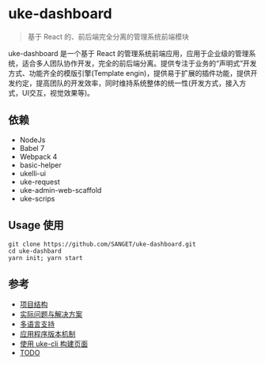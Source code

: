 # uke-dashboard

> 基于 React 的、前后端完全分离的管理系统前端模块

uke-dashboard 是一个基于 React 的管理系统前端应用，应用于企业级的管理系统，适合多人团队协作开发，完全的前后端分离。提供专注于业务的“声明式”开发方式、功能齐全的模版引擎(Template engin)，提供易于扩展的插件功能，提供开发约定，提高团队的开发效率，同时维持系统整体的统一性(开发方式，接入方式，UI交互，视觉效果等)。

## 依赖

- NodeJs
- Babel 7
- Webpack 4
- basic-helper
- ukelli-ui
- uke-request
- uke-admin-web-scaffold
- uke-scrips

## Usage 使用

```shell
git clone https://github.com/SANGET/uke-dashboard.git
cd uke-dashbard
yarn init; yarn start
```

## 参考

- [项目结构](./docs/structure.md)
- [实际问题与解决方案](./docs/resolution.md)
- [多语言支持](./docs/i18n.md)
- [应用程序版本机制](./version/README.md)
- [使用 uke-cli 构建页面](./docs/cli.md)
- [TODO](./docs/todo.md)
